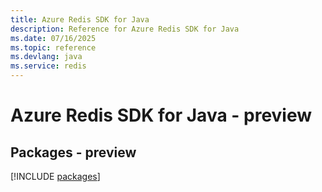 ```yaml
---
title: Azure Redis SDK for Java
description: Reference for Azure Redis SDK for Java
ms.date: 07/16/2025
ms.topic: reference
ms.devlang: java
ms.service: redis
---
```

# Azure Redis SDK for Java - preview
## Packages - preview
[!INCLUDE [packages](redis-index.md)]
